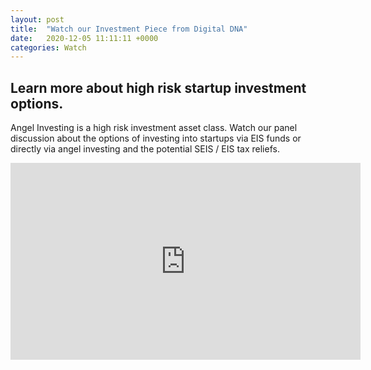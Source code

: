 ```yaml
---
layout: post
title:  "Watch our Investment Piece from Digital DNA"
date:   2020-12-05 11:11:11 +0000
categories: Watch
---
```


<h2>Learn more about high risk startup investment options.</h2>

Angel Investing is a high risk investment asset class.
Watch our panel discussion about the options of investing into startups via EIS funds or directly via angel investing and the potential SEIS /  EIS tax reliefs.



<iframe width="560" height="315" src="https://www.youtube.com/embed/DR7cnH_0Ekw" frameborder="0" allow="accelerometer; autoplay; clipboard-write; encrypted-media; gyroscope; picture-in-picture" allowfullscreen></iframe>


